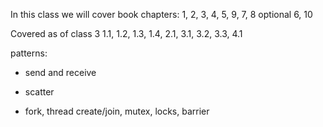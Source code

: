 In this class we will cover book chapters:
1, 2, 3, 4, 5, 9, 7, 8
optional 6, 10

Covered as of class 3
1.1, 1.2, 1.3, 1.4, 2.1, 3.1, 3.2, 3.3, 4.1

patterns:
- send and receive
- scatter

- fork, thread create/join, mutex, locks, barrier



